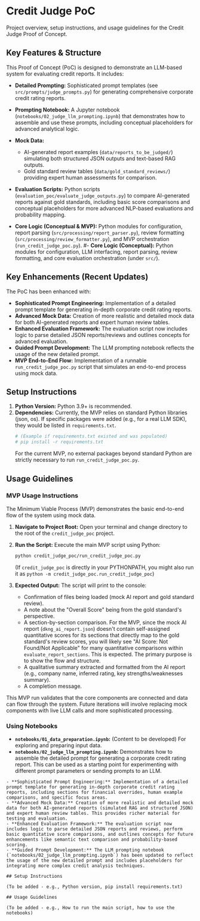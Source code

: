 # Credit Judge PoC

Project overview, setup instructions, and usage guidelines for the Credit Judge Proof of Concept.

## Key Features & Structure

This Proof of Concept (PoC) is designed to demonstrate an LLM-based system for evaluating credit reports. It includes:
- **Detailed Prompting:** Sophisticated prompt templates (see `src/prompts/judge_prompts.py`) for generating comprehensive corporate credit rating reports.
- **Prompting Notebook:** A Jupyter notebook (`notebooks/02_judge_llm_prompting.ipynb`) that demonstrates how to assemble and use these prompts, including conceptual placeholders for advanced analytical logic.
- **Mock Data:**
    - AI-generated report examples (`data/reports_to_be_judged/`) simulating both structured JSON outputs and text-based RAG outputs.
    - Gold standard review tables (`data/gold_standard_reviews/`) providing expert human assessments for comparison.
- **Evaluation Scripts:** Python scripts (`evaluation_poc/evaluate_judge_outputs.py`) to compare AI-generated reports against gold standards, including basic score comparisons and conceptual placeholders for more advanced NLP-based evaluations and probability mapping.

- **Core Logic (Conceptual & MVP):** Python modules for configuration, report parsing (`src/processing/report_parser.py`), review formatting (`src/processing/review_formatter.py`), and MVP orchestration (`run_credit_judge_poc.py`).
#- **Core Logic (Conceptual):** Python modules for configuration, LLM interfacing, report parsing, review formatting, and core evaluation orchestration (under `src/`).


## Key Enhancements (Recent Updates)

The PoC has been enhanced with:

- **Sophisticated Prompt Engineering:** Implementation of a detailed prompt template for generating in-depth corporate credit rating reports.
- **Advanced Mock Data:** Creation of more realistic and detailed mock data for both AI-generated reports and expert human review tables.
- **Enhanced Evaluation Framework:** The evaluation script now includes logic to parse detailed JSON reports/reviews and outlines concepts for advanced evaluation.
- **Guided Prompt Development:** The LLM prompting notebook reflects the usage of the new detailed prompt.
- **MVP End-to-End Flow:** Implementation of a runnable `run_credit_judge_poc.py` script that simulates an end-to-end process using mock data.

## Setup Instructions

1.  **Python Version:** Python 3.9+ is recommended.
2.  **Dependencies:** Currently, the MVP relies on standard Python libraries (json, os). If specific packages were added (e.g., for a real LLM SDK), they would be listed in `requirements.txt`.
    ```bash
    # (Example if requirements.txt existed and was populated)
    # pip install -r requirements.txt
    ```
    For the current MVP, no external packages beyond standard Python are strictly necessary to run `run_credit_judge_poc.py`.

## Usage Guidelines

### MVP Usage Instructions

The Minimum Viable Process (MVP) demonstrates the basic end-to-end flow of the system using mock data.

1.  **Navigate to Project Root:** Open your terminal and change directory to the root of the `credit_judge_poc` project.
2.  **Run the Script:** Execute the main MVP script using Python:
    ```bash
    python credit_judge_poc/run_credit_judge_poc.py
    ```
    (If `credit_judge_poc` is directly in your PYTHONPATH, you might also run it as `python -m credit_judge_poc.run_credit_judge_poc`)

3.  **Expected Output:**
    The script will print to the console:
    - Confirmation of files being loaded (mock AI report and gold standard review).
    - A note about the "Overall Score" being from the gold standard's perspective.
    - A section-by-section comparison. For the MVP, since the mock AI report (`dkng_ai_report.json`) doesn't contain self-assigned quantitative scores for its sections that directly map to the gold standard's review scores, you will likely see "AI Score: Not Found/Not Applicable" for many quantitative comparisons within `evaluate_report_sections`. This is expected. The primary purpose is to show the flow and structure.
    - A qualitative summary extracted and formatted from the AI report (e.g., company name, inferred rating, key strengths/weaknesses summary).
    - A completion message.

This MVP run validates that the core components are connected and data can flow through the system. Future iterations will involve replacing mock components with live LLM calls and more sophisticated processing.

### Using Notebooks

-   **`notebooks/01_data_preparation.ipynb`:** (Content to be developed) For exploring and preparing input data.
-   **`notebooks/02_judge_llm_prompting.ipynb`:** Demonstrates how to assemble the detailed prompt for generating a corporate credit rating report. This can be used as a starting point for experimenting with different prompt parameters or sending prompts to an LLM.

```
- **Sophisticated Prompt Engineering:** Implementation of a detailed prompt template for generating in-depth corporate credit rating reports, including sections for financial overrides, human example comparisons, and specific focus areas.
- **Advanced Mock Data:** Creation of more realistic and detailed mock data for both AI-generated reports (simulated RAG and structured JSON) and expert human review tables. This provides richer material for testing and evaluation.
- **Enhanced Evaluation Framework:** The evaluation script now includes logic to parse detailed JSON reports and reviews, perform basic quantitative score comparisons, and outlines concepts for future enhancements like semantic text comparison and probability-based scoring.
- **Guided Prompt Development:** The LLM prompting notebook (`notebooks/02_judge_llm_prompting.ipynb`) has been updated to reflect the usage of the new detailed prompt and includes placeholders for integrating more complex credit analysis techniques.

## Setup Instructions

(To be added - e.g., Python version, pip install requirements.txt)

## Usage Guidelines

(To be added - e.g., How to run the main script, how to use the notebooks)
